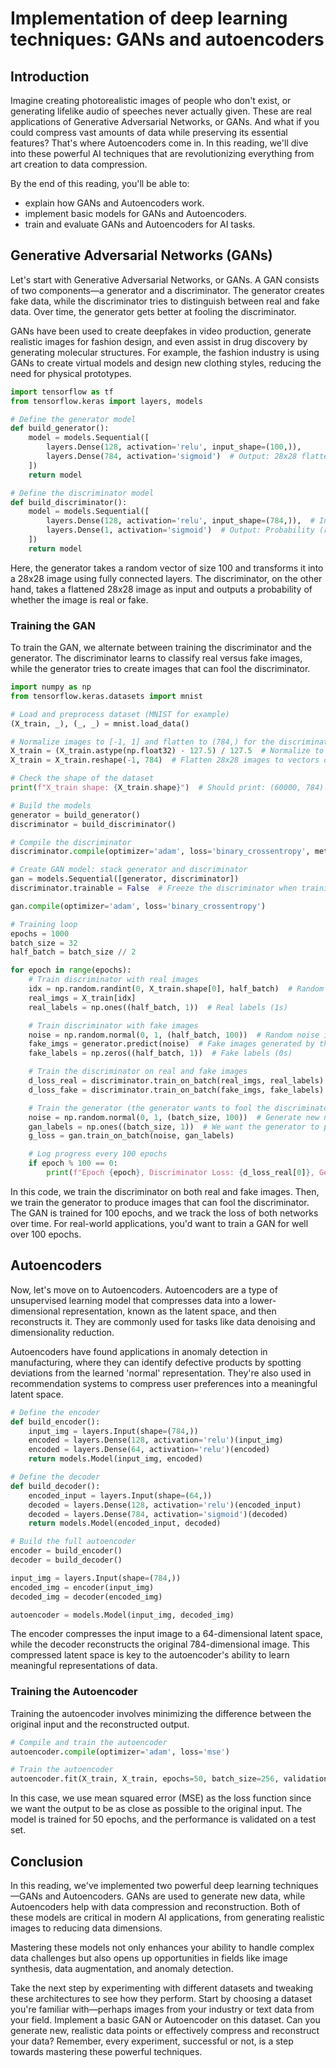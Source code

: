 # Implementation of deep learning techniques: GANs and autoencoders

## Introduction

Imagine creating photorealistic images of people who don't exist, or generating lifelike audio of speeches never actually given. These are real applications of Generative Adversarial Networks, or GANs. And what if you could compress vast amounts of data while preserving its essential features? That's where Autoencoders come in. In this reading, we'll dive into these powerful AI techniques that are revolutionizing everything from art creation to data compression.

By the end of this reading, you'll be able to: 

- explain how GANs and Autoencoders work.
- implement basic models for GANs and Autoencoders.
- train and evaluate GANs and Autoencoders for AI tasks.

## Generative Adversarial Networks (GANs)

Let's start with Generative Adversarial Networks, or GANs. A GAN consists of two components—a generator and a discriminator. The generator creates fake data, while the discriminator tries to distinguish between real and fake data. Over time, the generator gets better at fooling the discriminator.

GANs have been used to create deepfakes in video production, generate realistic images for fashion design, and even assist in drug discovery by generating molecular structures. For example, the fashion industry is using GANs to create virtual models and design new clothing styles, reducing the need for physical prototypes.

```python
import tensorflow as tf
from tensorflow.keras import layers, models

# Define the generator model
def build_generator():
    model = models.Sequential([
        layers.Dense(128, activation='relu', input_shape=(100,)),
        layers.Dense(784, activation='sigmoid')  # Output: 28x28 flattened image
    ])
    return model

# Define the discriminator model
def build_discriminator():
    model = models.Sequential([
        layers.Dense(128, activation='relu', input_shape=(784,)),  # Input: Flattened 28x28 image
        layers.Dense(1, activation='sigmoid')  # Output: Probability (real or fake)
    ])
    return model
```

Here, the generator takes a random vector of size 100 and transforms it into a 28x28 image using fully connected layers. The discriminator, on the other hand, takes a flattened 28x28 image as input and outputs a probability of whether the image is real or fake.

### Training the GAN

To train the GAN, we alternate between training the discriminator and the generator. The discriminator learns to classify real versus fake images, while the generator tries to create images that can fool the discriminator.

```python
import numpy as np
from tensorflow.keras.datasets import mnist

# Load and preprocess dataset (MNIST for example)
(X_train, _), (_, _) = mnist.load_data()

# Normalize images to [-1, 1] and flatten to (784,) for the discriminator input
X_train = (X_train.astype(np.float32) - 127.5) / 127.5  # Normalize to range [-1, 1]
X_train = X_train.reshape(-1, 784)  # Flatten 28x28 images to vectors of size 784

# Check the shape of the dataset
print(f"X_train shape: {X_train.shape}")  # Should print: (60000, 784)

# Build the models
generator = build_generator()
discriminator = build_discriminator()

# Compile the discriminator
discriminator.compile(optimizer='adam', loss='binary_crossentropy', metrics=['accuracy'])

# Create GAN model: stack generator and discriminator
gan = models.Sequential([generator, discriminator])
discriminator.trainable = False  # Freeze the discriminator when training the GAN

gan.compile(optimizer='adam', loss='binary_crossentropy')

# Training loop
epochs = 1000
batch_size = 32
half_batch = batch_size // 2

for epoch in range(epochs):
    # Train discriminator with real images
    idx = np.random.randint(0, X_train.shape[0], half_batch)  # Random real images
    real_imgs = X_train[idx]
    real_labels = np.ones((half_batch, 1))  # Real labels (1s)

    # Train discriminator with fake images
    noise = np.random.normal(0, 1, (half_batch, 100))  # Random noise input
    fake_imgs = generator.predict(noise)  # Fake images generated by the generator
    fake_labels = np.zeros((half_batch, 1))  # Fake labels (0s)

    # Train the discriminator on real and fake images
    d_loss_real = discriminator.train_on_batch(real_imgs, real_labels)
    d_loss_fake = discriminator.train_on_batch(fake_imgs, fake_labels)

    # Train the generator (the generator wants to fool the discriminator)
    noise = np.random.normal(0, 1, (batch_size, 100))  # Generate new noise
    gan_labels = np.ones((batch_size, 1))  # We want the generator to produce "real" images
    g_loss = gan.train_on_batch(noise, gan_labels)

    # Log progress every 100 epochs
    if epoch % 100 == 0:
        print(f"Epoch {epoch}, Discriminator Loss: {d_loss_real[0]}, Generator Loss: {g_loss}")
```

In this code, we train the discriminator on both real and fake images. Then, we train the generator to produce images that can fool the discriminator. The GAN is trained for 100 epochs, and we track the loss of both networks over time. For real-world applications, you'd want to train a GAN for well over 100 epochs. 

## Autoencoders

Now, let's move on to Autoencoders. Autoencoders are a type of unsupervised learning model that compresses data into a lower-dimensional representation, known as the latent space, and then reconstructs it. They are commonly used for tasks like data denoising and dimensionality reduction.

Autoencoders have found applications in anomaly detection in manufacturing, where they can identify defective products by spotting deviations from the learned 'normal' representation. They're also used in recommendation systems to compress user preferences into a meaningful latent space.

```python
# Define the encoder
def build_encoder():
    input_img = layers.Input(shape=(784,))
    encoded = layers.Dense(128, activation='relu')(input_img)
    encoded = layers.Dense(64, activation='relu')(encoded)
    return models.Model(input_img, encoded)

# Define the decoder
def build_decoder():
    encoded_input = layers.Input(shape=(64,))
    decoded = layers.Dense(128, activation='relu')(encoded_input)
    decoded = layers.Dense(784, activation='sigmoid')(decoded)
    return models.Model(encoded_input, decoded)

# Build the full autoencoder
encoder = build_encoder()
decoder = build_decoder()

input_img = layers.Input(shape=(784,))
encoded_img = encoder(input_img)
decoded_img = decoder(encoded_img)

autoencoder = models.Model(input_img, decoded_img)
```

The encoder compresses the input image to a 64-dimensional latent space, while the decoder reconstructs the original 784-dimensional image. This compressed latent space is key to the autoencoder's ability to learn meaningful representations of data.

### Training the Autoencoder

Training the autoencoder involves minimizing the difference between the original input and the reconstructed output.

```python
# Compile and train the autoencoder
autoencoder.compile(optimizer='adam', loss='mse')

# Train the autoencoder
autoencoder.fit(X_train, X_train, epochs=50, batch_size=256, validation_data=(X_test, X_test))
```

In this case, we use mean squared error (MSE) as the loss function since we want the output to be as close as possible to the original input. The model is trained for 50 epochs, and the performance is validated on a test set.

## Conclusion

In this reading, we've implemented two powerful deep learning techniques—GANs and Autoencoders. GANs are used to generate new data, while Autoencoders help with data compression and reconstruction. Both of these models are critical in modern AI applications, from generating realistic images to reducing data dimensions. 

Mastering these models not only enhances your ability to handle complex data challenges but also opens up opportunities in fields like image synthesis, data augmentation, and anomaly detection.  

Take the next step by experimenting with different datasets and tweaking these architectures to see how they perform. Start by choosing a dataset you're familiar with—perhaps images from your industry or text data from your field. Implement a basic GAN or Autoencoder on this dataset. Can you generate new, realistic data points or effectively compress and reconstruct your data? Remember, every experiment, successful or not, is a step towards mastering these powerful techniques.
